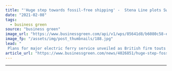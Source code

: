 ```yaml
---
title: "'Huge step towards fossil-free shipping' -  Stena Line plots Sweden-Denmark electric ferry route by 2030"
date: "2021-02-08"
tags: 
  - business green
source: "business green"
image_url: "https://www.businessgreen.com/api/v1/wps/85641d8/b6080c58-efa5-40c6-aa70-9a69ad87e538/11/EtZN-8WgAMwuKR-185x114.jpg"
image_fp: "/assets/img/post_thumbnails/188.jpg"
lead: "
 Plans for major electric ferry service unveiled as British firm touts vision for zero emission heavy-duty ship it has dubbed the 'Tesla of the seas' ..."
article_url: "https://www.businessgreen.com/news/4026851/huge-step-fossil-free-shipping-stena-line-plots-sweden-denmark-electric-ferry-route-2030"
---
```


---
